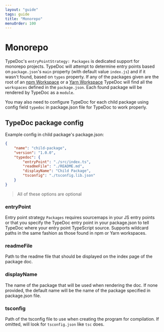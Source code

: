 ```yaml
---
layout: "guide"
tags: guide
title: "Monorepo"
menuOrder: 100
---
```


# Monorepo

TypeDoc's `entryPointStrategy: Packages` is dedicated support for monorepo projects. TypeDoc will attempt to determine entry points based on `package.json`'s `main` property (with default value `index.js`) and if it wasn't found, based on `types` property. If any of the packages given are the root of an [npm Workspace](https://docs.npmjs.com/cli/v7/using-npm/workspaces) or a [Yarn Workspace](https://classic.yarnpkg.com/en/docs/workspaces/) TypeDoc will find all the `workspaces` defined in the `package.json`. Each found package will be rendered by TypeDoc as a `module`.

You may also need to configure TypeDoc for each child package using config field `typedoc` in package.json file for TypeDoc to work properly.

## TypeDoc package config

Example config in child package's package.json:

```json
{
    "name": "child-package",
    "version": "1.0.0",
    "typedoc": {
        "entryPoint": "./src/index.ts",
        "readmeFile": "./README.md",
        "displayName": "Child Package",
        "tsconfig": "./tsconfig.lib.json"
    }
}
```

> All of these options are optional

### entryPoint

Entry point strategy `Packages` requires sourcemaps in your JS entry points or that you specify the TypeDoc entry point in your package.json to tell TypeDoc where your entry point TypeScript source. Supports wildcard paths in the same fashion as those found in npm or Yarn workspaces.

### readmeFile

Path to the readme file that should be displayed on the index page of the package doc.

### displayName

The name of the package that will be used when rendering the doc. If none provided, the default name will be the name of the package specified in package.json file.

### tsconfig

Path of the tsconfig file to use when creating the program for compilation. If omitted, will look for `tsconfig.json` like `tsc` does.
